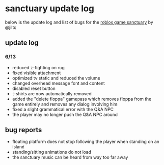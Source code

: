 # sanctuary update log

below is the update log and list of bugs for the [roblox game sanctuary](https://www.roblox.com/games/9519233512/) by @jiltq

## update log

### 6/13
- reduced z-fighting on rug
- fixed visible attachment
- optimized tv static and reduced the volume
- changed overhead message font and content
- disabled reset button
- t-shirts are now automatically removed
- added the "delete floppa" gamepass which removes floppa from the game entirely and removes any dialog involving him
- fixed a slight grammatical error with the Q&A NPC
- the player may no longer push the Q&A NPC around

## bug reports

- floating platform does not stop following the player when standing on an island
- standing/sitting animations do not load
- the sanctuary music can be heard from way too far away
